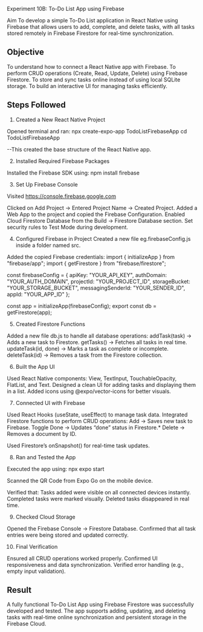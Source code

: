 Experiment 10B: To-Do List App using Firebase

Aim
To develop a simple To-Do List application in React Native using Firebase that allows users to add, complete, and delete tasks, with all tasks stored remotely in Firebase Firestore for real-time synchronization.

## Objective
To understand how to connect a React Native app with Firebase.
To perform CRUD operations (Create, Read, Update, Delete) using Firebase Firestore.
To store and sync tasks online instead of using local SQLite storage.
To build an interactive UI for managing tasks efficiently.

## Steps Followed
1. Created a New React Native Project

Opened terminal and ran:
npx create-expo-app TodoListFirebaseApp
cd TodoListFirebaseApp

--This created the base structure of the React Native app.

2. Installed Required Firebase Packages

Installed the Firebase SDK using:
npm install firebase

3. Set Up Firebase Console

Visited https://console.firebase.google.com

Clicked on Add Project → Entered Project Name → Created Project.
Added a Web App to the project and copied the Firebase Configuration.
Enabled Cloud Firestore Database from the Build → Firestore Database section.
Set security rules to Test Mode during development.

4. Configured Firebase in Project
Created a new file eg.firebaseConfig.js inside a folder named src.

Added the copied Firebase credentials:
import { initializeApp } from "firebase/app";
import { getFirestore } from "firebase/firestore";

const firebaseConfig = {
  apiKey: "YOUR_API_KEY",
  authDomain: "YOUR_AUTH_DOMAIN",
  projectId: "YOUR_PROJECT_ID",
  storageBucket: "YOUR_STORAGE_BUCKET",
  messagingSenderId: "YOUR_SENDER_ID",
  appId: "YOUR_APP_ID"
};

const app = initializeApp(firebaseConfig);
export const db = getFirestore(app);

5. Created Firestore Functions

Added a new file db.js to handle all database operations:
addTask(task) → Adds a new task to Firestore.
getTasks() → Fetches all tasks in real time.
updateTask(id, done) → Marks a task as complete or incomplete.
deleteTask(id) → Removes a task from the Firestore collection.

6. Built the App UI

Used React Native components:
View, TextInput, TouchableOpacity, FlatList, and Text.
Designed a clean UI for adding tasks and displaying them in a list.
Added icons using @expo/vector-icons for better visuals.

7. Connected UI with Firebase

Used React Hooks (useState, useEffect) to manage task data.
Integrated Firestore functions to perform CRUD operations:
Add → Saves new task to Firebase.
Toggle Done → Updates “done” status in Firestore.*
Delete → Removes a document by ID.

Used Firestore’s onSnapshot() for real-time task updates.

8. Ran and Tested the App

Executed the app using:
npx expo start

Scanned the QR Code from Expo Go on the mobile device.

Verified that:
Tasks added were visible on all connected devices instantly.
Completed tasks were marked visually.
Deleted tasks disappeared in real time.

9. Checked Cloud Storage

Opened the Firebase Console → Firestore Database.
Confirmed that all task entries were being stored and updated correctly.

10. Final Verification

Ensured all CRUD operations worked properly.
Confirmed UI responsiveness and data synchronization.
Verified error handling (e.g., empty input validation).

## Result

A fully functional To-Do List App using Firebase Firestore was successfully developed and tested.
The app supports adding, updating, and deleting tasks with real-time online synchronization and persistent storage in the Firebase Cloud.